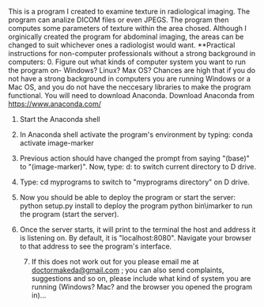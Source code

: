 This is a program I created to examine texture in radiological imaging. 
The program can analize DICOM files or even JPEGS. 
The program then computes some parameters of texture within the area chosed.
Although I orginically created the program for abdominal imaging, the areas can be changed to suit whichever ones a radiologist would want. 
**Practical instructions for non-computer professionals without a strong background in computers:
0. Figure out what kinds of computer system you want to run the program on- Windows? Linux? Max OS?
Chances are high that if you do not have a strong background in computers you are running Windows or a Mac OS, and you do not have the neccesary libraries to make the program functional. You will need to download Anaconda. 
Download Anaconda from https://www.anaconda.com/

1. Start the Anaconda shell
2. In Anaconda shell activate the program's environment by typing:
   conda activate image-marker
3. Previous action should have changed the prompt from saying "(base)"
to "(image-marker)".  Now, type:
   d:
   to switch current directory to D drive.
4. Type:
   cd myprograms
   to switch to "myprograms directory" on D drive.
5. Now you should be able to deploy the program or start the server:
   python setup.py install
   to deploy the program
   python bin\imarker
   to run the program (start the server).
6. Once the server starts, it will print to the terminal the host and
address it is listening on.
   By default, it is "localhost:8080".  Navigate your browser to that
address to see the
   program's interface.
   
   7. If this does not work out for you please email me at doctormakeda@gmail.com ; you can also send complaints, suggestions and so on, please include what kind of system you are running (Windows? Mac? and the browser you opened the program in)...

